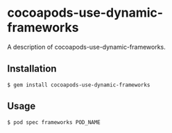 # cocoapods-use-dynamic-frameworks

A description of cocoapods-use-dynamic-frameworks.

## Installation

    $ gem install cocoapods-use-dynamic-frameworks

## Usage

    $ pod spec frameworks POD_NAME
